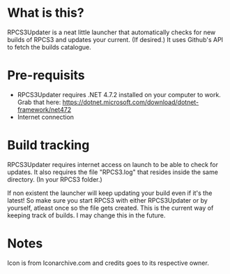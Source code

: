# What is this?
RPCS3Updater is a neat little launcher that automatically checks for new builds of RPCS3 and updates your current. (If desired.) It uses Github's API to fetch the builds catalogue.

# Pre-requisits
* RPCS3Updater requires .NET 4.7.2 installed on your computer to work.
Grab that here: https://dotnet.microsoft.com/download/dotnet-framework/net472
* Internet connection

# Build tracking
RPCS3Updater requires internet access on launch to be able to check for updates.
It also requires the file "RPCS3.log" that resides inside the same directory. (In your RPCS3 folder.)

If non existent the launcher will keep updating your build even if it's the latest! So make sure you start RPCS3 with either RPCS3Updater or by yourself, atleast once so the file gets created. This is the current way of keeping track of builds. I may change this in the future.

# Notes
Icon is from Iconarchive.com and credits goes to its respective owner.
